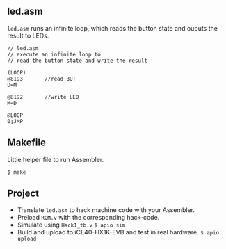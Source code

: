 ## led.asm

`led.asm` runs an infinite loop, which reads the button state and ouputs the result to LEDs.
```
// led.asm
// execute an infinite loop to
// read the button state and write the result

(LOOP)
@8193		//read BUT
D=M

@8192		//write LED
M=D

@LOOP
0;JMP
```
## Makefile
Little helper file to run Assembler.
```
$ make
```
## Project
* Translate `led.asm` to hack machine code with your Assembler.
* Preload `ROM.v` with the corresponding hack-code.
* Simulate using `Hack1_tb.v`
`$ apio sim`
* Build and upload to iCE40-HX1K-EVB and test in real hardware.
`$ apio upload`
